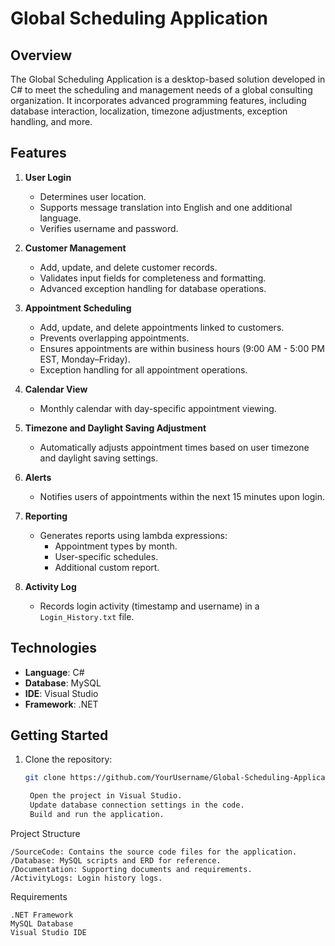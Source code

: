# Global Scheduling Application

## Overview  
The Global Scheduling Application is a desktop-based solution developed in C# to meet the scheduling and management needs of a global consulting organization. It incorporates advanced programming features, including database interaction, localization, timezone adjustments, exception handling, and more.

## Features  
1. **User Login**  
   - Determines user location.  
   - Supports message translation into English and one additional language.  
   - Verifies username and password.

2. **Customer Management**  
   - Add, update, and delete customer records.  
   - Validates input fields for completeness and formatting.  
   - Advanced exception handling for database operations.

3. **Appointment Scheduling**  
   - Add, update, and delete appointments linked to customers.  
   - Prevents overlapping appointments.  
   - Ensures appointments are within business hours (9:00 AM - 5:00 PM EST, Monday–Friday).  
   - Exception handling for all appointment operations.

4. **Calendar View**  
   - Monthly calendar with day-specific appointment viewing.

5. **Timezone and Daylight Saving Adjustment**  
   - Automatically adjusts appointment times based on user timezone and daylight saving settings.

6. **Alerts**  
   - Notifies users of appointments within the next 15 minutes upon login.

7. **Reporting**  
   - Generates reports using lambda expressions:
     - Appointment types by month.  
     - User-specific schedules.  
     - Additional custom report.  

8. **Activity Log**  
   - Records login activity (timestamp and username) in a `Login_History.txt` file.

## Technologies  
- **Language**: C#  
- **Database**: MySQL  
- **IDE**: Visual Studio  
- **Framework**: .NET  

## Getting Started  
1. Clone the repository:  
   ```bash
   git clone https://github.com/YourUsername/Global-Scheduling-Application.git

    Open the project in Visual Studio.
    Update database connection settings in the code.
    Build and run the application.

Project Structure

    /SourceCode: Contains the source code files for the application.
    /Database: MySQL scripts and ERD for reference.
    /Documentation: Supporting documents and requirements.
    /ActivityLogs: Login history logs.

Requirements

    .NET Framework
    MySQL Database
    Visual Studio IDE
